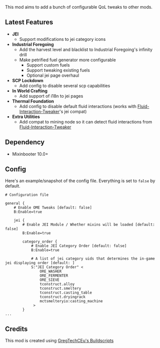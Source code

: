 This mod aims to add a bunch of configurable QoL tweaks to other mods.

## Latest Features
- **JEI**
  - Support modifications to jei category icons
- **Industrial Foregoing**
  - Add the harvest level and blacklist to Industrial Foregoing's infinity drill
  - Make petrified fuel generator more configurable
    - Support custom fuels
    - Support tweaking existing fuels
    - Optional jei page overhaul
- **SCP Lockdown**
  - Add config to disable several scp capabilities
- **In World Crafting**
  - Add support of i18n to jei pages
- **Thermal Foundation**
  - Add config to disable default fluid interactions (works with [Fluid-Interaction-Tweaker](https://github.com/tttsaurus/Fluid-Interaction-Tweaker)'s jei compat)
- **Extra Utilities**
  - Add compat to mining node so it can detect fluid interactions from [Fluid-Interaction-Tweaker](https://github.com/tttsaurus/Fluid-Interaction-Tweaker)

## Dependency
- Mixinbooter 10.0+

## Config
Here's an example/snapshot of the config file.
Everything is set to `false` by default.
```
# Configuration file

general {
    # Enable OME Tweaks [default: false]
    B:Enable=true

    jei {
        # Enable JEI Module / Whether mixins will be loaded [default: false]
        B:Enable=true

        category_order {
            # Enable JEI Category Order [default: false]
            B:Enable=true

            # A list of jei category uids that determines the in-game jei displaying order [default: ]
            S:"JEI Category Order" <
                ORE_WASHER
                ORE_FERMENTER
                ORE_SIEVE
                tconstruct.alloy
                tconstruct.smeltery
                tconstruct.casting_table
                tconstruct.dryingrack
                mctsmelteryio:casting_machine
             >
        }
...
```

## Credits
This mod is created using [GregTechCEu's Buildscripts](https://github.com/GregTechCEu/Buildscripts)
